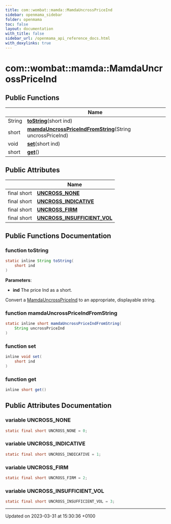 ```yaml
---
title: com::wombat::mamda::MamdaUncrossPriceInd
sidebar: openmama_sidebar
folder: openmama
toc: false
layout: documentation
with_title: false
sidebar_url: /openmama_api_reference_docs.html
with_doxylinks: true
---
```


# com::wombat::mamda::MamdaUncrossPriceInd





## Public Functions

|                | Name           |
| -------------- | -------------- |
| String | **[toString](classcom_1_1wombat_1_1mamda_1_1MamdaUncrossPriceInd.html#function-tostring)**(short ind) |
| short | **[mamdaUncrossPriceIndFromString](classcom_1_1wombat_1_1mamda_1_1MamdaUncrossPriceInd.html#function-mamdauncrosspriceindfromstring)**(String uncrossPriceInd) |
| void | **[set](classcom_1_1wombat_1_1mamda_1_1MamdaUncrossPriceInd.html#function-set)**(short ind) |
| short | **[get](classcom_1_1wombat_1_1mamda_1_1MamdaUncrossPriceInd.html#function-get)**() |

## Public Attributes

|                | Name           |
| -------------- | -------------- |
| final short | **[UNCROSS_NONE](classcom_1_1wombat_1_1mamda_1_1MamdaUncrossPriceInd.html#variable-uncross-none)**  |
| final short | **[UNCROSS_INDICATIVE](classcom_1_1wombat_1_1mamda_1_1MamdaUncrossPriceInd.html#variable-uncross-indicative)**  |
| final short | **[UNCROSS_FIRM](classcom_1_1wombat_1_1mamda_1_1MamdaUncrossPriceInd.html#variable-uncross-firm)**  |
| final short | **[UNCROSS_INSUFFICIENT_VOL](classcom_1_1wombat_1_1mamda_1_1MamdaUncrossPriceInd.html#variable-uncross-insufficient-vol)**  |

## Public Functions Documentation

### function toString

```java
static inline String toString(
    short ind
)
```


**Parameters**: 

  * **ind** The price Ind as a short. 


Convert a [MamdaUncrossPriceInd](classcom_1_1wombat_1_1mamda_1_1MamdaUncrossPriceInd.html) to an appropriate, displayable string.


### function mamdaUncrossPriceIndFromString

```java
static inline short mamdaUncrossPriceIndFromString(
    String uncrossPriceInd
)
```


### function set

```java
inline void set(
    short ind
)
```


### function get

```java
inline short get()
```


## Public Attributes Documentation

### variable UNCROSS_NONE

```java
static final short UNCROSS_NONE = 0;
```


### variable UNCROSS_INDICATIVE

```java
static final short UNCROSS_INDICATIVE = 1;
```


### variable UNCROSS_FIRM

```java
static final short UNCROSS_FIRM = 2;
```


### variable UNCROSS_INSUFFICIENT_VOL

```java
static final short UNCROSS_INSUFFICIENT_VOL = 3;
```


-------------------------------

Updated on 2023-03-31 at 15:30:36 +0100